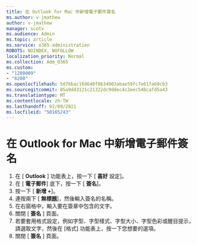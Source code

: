 ```yaml
---
title: 在 Outlook for Mac 中新增電子郵件簽名
ms.author: v-jmathew
author: v-jmathew
manager: scotv
ms.audience: Admin
ms.topic: article
ms.service: o365-administration
ROBOTS: NOINDEX, NOFOLLOW
localization_priority: Normal
ms.collection: Adm_O365
ms.custom:
- "1200009"
- "8200"
ms.openlocfilehash: 5d76bac16d640f8634903abae59fc7e61fa60cb3
ms.sourcegitcommit: 05a9dd3121c21322dc9ddec4c2eec548cafd5a43
ms.translationtype: MT
ms.contentlocale: zh-TW
ms.lasthandoff: 02/09/2021
ms.locfileid: "50165243"
---
```

# <a name="add-email-signature-in-outlook-for-mac"></a>在 Outlook for Mac 中新增電子郵件簽名

1. 在 [ **Outlook** ] 功能表上，按一下 [ **喜好** 設定]。
2. 在 [ **電子郵件**] 底下，按一下 [ **簽名**]。
3. 按一下 [ **新增 +**]。
4. 連按兩下 [ **無標題**]，然後輸入簽名的名稱。
5. 在右窗格中，輸入要在簽章中包含的文字。
6. 關閉 [ **簽名** ] 頁面。
7. 若要套用格式設定，例如字型、字型樣式、字型大小、字型色彩或醒目提示，請選取文字，然後在 [格式] 功能表上，按一下您想要的選項。
8. 關閉 [ **簽名** ] 頁面。

